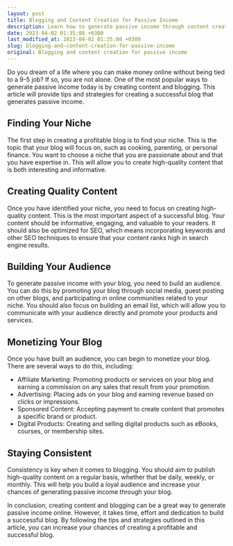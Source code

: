```yaml
---
layout: post
title: Blogging and Content Creation for Passive Income
description: Learn how to generate passive income through content creation and blogging. Find tips and strategies to help make your blog successful and profitable.
date: 2023-04-02 01:35:08 +0300
last_modified_at: 2023-04-02 01:35:08 +0300
slug: blogging-and-content-creation-for-passive-income
original: Blogging and content creation for passive income
---
```

Do you dream of a life where you can make money online without being tied to a 9-5 job? If so, you are not alone. One of the most popular ways to generate passive income today is by creating content and blogging. This article will provide tips and strategies for creating a successful blog that generates passive income.

## Finding Your Niche

The first step in creating a profitable blog is to find your niche. This is the topic that your blog will focus on, such as cooking, parenting, or personal finance. You want to choose a niche that you are passionate about and that you have expertise in. This will allow you to create high-quality content that is both interesting and informative.

## Creating Quality Content

Once you have identified your niche, you need to focus on creating high-quality content. This is the most important aspect of a successful blog. Your content should be informative, engaging, and valuable to your readers. It should also be optimized for SEO, which means incorporating keywords and other SEO techniques to ensure that your content ranks high in search engine results.

## Building Your Audience

To generate passive income with your blog, you need to build an audience. You can do this by promoting your blog through social media, guest posting on other blogs, and participating in online communities related to your niche. You should also focus on building an email list, which will allow you to communicate with your audience directly and promote your products and services.

## Monetizing Your Blog

Once you have built an audience, you can begin to monetize your blog. There are several ways to do this, including:

- Affiliate Marketing: Promoting products or services on your blog and earning a commission on any sales that result from your promotion.
- Advertising: Placing ads on your blog and earning revenue based on clicks or impressions.
- Sponsored Content: Accepting payment to create content that promotes a specific brand or product.
- Digital Products: Creating and selling digital products such as eBooks, courses, or membership sites.

## Staying Consistent

Consistency is key when it comes to blogging. You should aim to publish high-quality content on a regular basis, whether that be daily, weekly, or monthly. This will help you build a loyal audience and increase your chances of generating passive income through your blog.

In conclusion, creating content and blogging can be a great way to generate passive income online. However, it takes time, effort and dedication to build a successful blog. By following the tips and strategies outlined in this article, you can increase your chances of creating a profitable and successful blog.